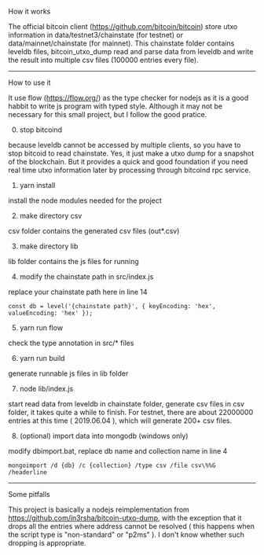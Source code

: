 
How it works

The official bitcoin client (https://github.com/bitcoin/bitcoin) store utxo information in data/testnet3/chainstate (for testnet) or data/mainnet/chainstate (for mainnet). This chainstate folder contains leveldb files, bitcoin_utxo_dump read and parse data from leveldb and write the result into multiple csv files (100000 entries every file).

------------------------------------------------------------------------------------------------------

How to use it

It use flow (https://flow.org/) as the type checker for nodejs as it is a good habbit to write js program with typed style. Although it may not be necessary for this small project, but I follow the good pratice.

0. stop bitcoind

because leveldb cannot be accessed by multiple clients, so you have to stop bitcoid to read chainstate. Yes, it just make a utxo dump for a snapshot of the blockchain. But it provides a quick and good foundation if you need real time utxo information later by processing through bitcoind rpc service.

1. yarn install

install the node modules needed for the project

2. make directory csv

csv folder contains the generated csv files (out*.csv)

3. make directory lib

lib folder contains the js files for running

4. modify the chainstate path in src/index.js

replace your chainstate path here in line 14

    const db = level('{chainstate path}', { keyEncoding: 'hex', valueEncoding: 'hex' });

5. yarn run flow

check the type annotation in src/* files

6. yarn run build

generate runnable js files in lib folder

7. node lib/index.js

start read data from leveldb in chainstate folder, generate csv files in csv folder, it takes quite a while to finish. For testnet, there are about 22000000 entries at this time ( 2019.06.04 ), which will generate 200+ csv files. 

8. (optional) import data into mongodb (windows only)

modify dbimport.bat, replace db name and collection name in line 4  

    mongoimport /d {db} /c {collection} /type csv /file csv\%%G /headerline 

------------------------------------------------------------------------------------------------------

Some pitfalls 

This project is basically a nodejs reimplementation from https://github.com/in3rsha/bitcoin-utxo-dump, with the exception that it drops all the entries where address cannot be resolved ( this happens when the script type is "non-standard" or "p2ms" ). I don't know whether such dropping is appropriate.







